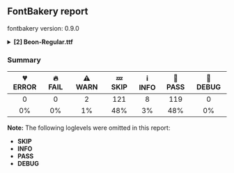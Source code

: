 ## FontBakery report

fontbakery version: 0.9.0

<details><summary><b>[2] Beon-Regular.ttf</b></summary><div><details><summary>⚠ <b>WARN:</b> Is there kerning info for non-ligated sequences? (<a href="https://font-bakery.readthedocs.io/en/stable/fontbakery/profiles/googlefonts.html#com.google.fonts/check/kerning_for_non_ligated_sequences">com.google.fonts/check/kerning_for_non_ligated_sequences</a>)</summary><div>


* ⚠ **WARN** GPOS table lacks kerning info for the following non-ligated sequences:

	- f + f

	- f + l

	- l + f

	- f + i

	- i + l [code: lacks-kern-info]
</div></details><details><summary>⚠ <b>WARN:</b> Check if each glyph has the recommended amount of contours. (<a href="https://font-bakery.readthedocs.io/en/stable/fontbakery/profiles/universal.html#com.google.fonts/check/contour_count">com.google.fonts/check/contour_count</a>)</summary><div>


* ⚠ **WARN** This check inspects the glyph outlines and detects the total number of contours in each of them. The expected values are infered from the typical ammounts of contours observed in a large collection of reference font families. The divergences listed below may simply indicate a significantly different design on some of your glyphs. On the other hand, some of these may flag actual bugs in the font such as glyphs mapped to an incorrect codepoint. Please consider reviewing the design and codepoint assignment of these to make sure they are correct.

The following glyphs do not have the recommended number of contours:

	- Glyph name: numbersign	Contours detected: 8	Expected: 2

	- Glyph name: asterisk	Contours detected: 8	Expected: 1or4

	- Glyph name: plus	Contours detected: 3	Expected: 1

	- Glyph name: one	Contours detected: 2	Expected: 1

	- Glyph name: two	Contours detected: 2	Expected: 1

	- Glyph name: three	Contours detected: 2	Expected: 1

	- Glyph name: four	Contours detected: 3	Expected: 1or2

	- Glyph name: five	Contours detected: 3	Expected: 1

	- Glyph name: seven	Contours detected: 2	Expected: 1

	- Glyph name: eight	Contours detected: 1	Expected: 3

	- Glyph name: less	Contours detected: 2	Expected: 1

	- Glyph name: greater	Contours detected: 2	Expected: 1

	- Glyph name: A	Contours detected: 3	Expected: 2

	- Glyph name: E	Contours detected: 4	Expected: 1

	- Glyph name: F	Contours detected: 3	Expected: 1

	- Glyph name: G	Contours detected: 2	Expected: 1

	- Glyph name: H	Contours detected: 3	Expected: 1

	- Glyph name: J	Contours detected: 2	Expected: 1

	- Glyph name: K	Contours detected: 3	Expected: 1or2

	- Glyph name: L	Contours detected: 2	Expected: 1

	- Glyph name: M	Contours detected: 4	Expected: 1

	- Glyph name: N	Contours detected: 3	Expected: 1

	- Glyph name: R	Contours detected: 3	Expected: 1or2

	- Glyph name: S	Contours detected: 3	Expected: 1

	- Glyph name: T	Contours detected: 2	Expected: 1

	- Glyph name: U	Contours detected: 3	Expected: 1

	- Glyph name: V	Contours detected: 2	Expected: 1

	- Glyph name: W	Contours detected: 4	Expected: 1or2

	- Glyph name: X	Contours detected: 3	Expected: 1

	- Glyph name: Y	Contours detected: 3	Expected: 1

	- Glyph name: Z	Contours detected: 3	Expected: 1

	- Glyph name: bracketleft	Contours detected: 3	Expected: 1

	- Glyph name: bracketright	Contours detected: 3	Expected: 1

	- Glyph name: asciicircum	Contours detected: 2	Expected: 1

	- Glyph name: f	Contours detected: 3	Expected: 1

	- Glyph name: h	Contours detected: 2	Expected: 1

	- Glyph name: j	Contours detected: 3	Expected: 2

	- Glyph name: k	Contours detected: 3	Expected: 1or2

	- Glyph name: m	Contours detected: 3	Expected: 1

	- Glyph name: n	Contours detected: 2	Expected: 1

	- Glyph name: r	Contours detected: 2	Expected: 1

	- Glyph name: s	Contours detected: 2	Expected: 1

	- Glyph name: t	Contours detected: 3	Expected: 1

	- Glyph name: u	Contours detected: 2	Expected: 1

	- Glyph name: v	Contours detected: 2	Expected: 1

	- Glyph name: w	Contours detected: 5	Expected: 1

	- Glyph name: x	Contours detected: 3	Expected: 1

	- Glyph name: y	Contours detected: 3	Expected: 1

	- Glyph name: z	Contours detected: 3	Expected: 1

	- Glyph name: braceleft	Contours detected: 2	Expected: 1

	- Glyph name: braceright	Contours detected: 2	Expected: 1

	- Glyph name: cent	Contours detected: 3	Expected: 1or2

	- Glyph name: sterling	Contours detected: 4	Expected: 1or2

	- Glyph name: currency	Contours detected: 6	Expected: 2

	- Glyph name: yen	Contours detected: 6	Expected: 1or2

	- Glyph name: section	Contours detected: 3	Expected: 2

	- Glyph name: guillemotleft	Contours detected: 4	Expected: 2

	- Glyph name: logicalnot	Contours detected: 2	Expected: 1

	- Glyph name: registered	Contours detected: 5	Expected: 3or4

	- Glyph name: plusminus	Contours detected: 4	Expected: 1or2

	- Glyph name: uni00B2	Contours detected: 2	Expected: 1

	- Glyph name: uni00B3	Contours detected: 2	Expected: 1

	- Glyph name: uni00B5	Contours detected: 3	Expected: 1

	- Glyph name: uni00B9	Contours detected: 2	Expected: 1

	- Glyph name: guillemotright	Contours detected: 4	Expected: 2

	- Glyph name: onequarter	Contours detected: 6	Expected: 3or4

	- Glyph name: onehalf	Contours detected: 5	Expected: 3

	- Glyph name: threequarters	Contours detected: 6	Expected: 3or4

	- Glyph name: Agrave	Contours detected: 4	Expected: 3

	- Glyph name: Aacute	Contours detected: 4	Expected: 3

	- Glyph name: Acircumflex	Contours detected: 4	Expected: 3

	- Glyph name: Atilde	Contours detected: 4	Expected: 3

	- Glyph name: Adieresis	Contours detected: 5	Expected: 4

	- Glyph name: Aring	Contours detected: 5	Expected: 3or4

	- Glyph name: AE	Contours detected: 6	Expected: 2

	- Glyph name: Egrave	Contours detected: 5	Expected: 2

	- Glyph name: Eacute	Contours detected: 5	Expected: 2

	- Glyph name: Ecircumflex	Contours detected: 5	Expected: 2

	- Glyph name: Edieresis	Contours detected: 6	Expected: 3

	- Glyph name: Eth	Contours detected: 4	Expected: 2

	- Glyph name: Ntilde	Contours detected: 4	Expected: 2

	- Glyph name: multiply	Contours detected: 3	Expected: 1

	- Glyph name: Ugrave	Contours detected: 4	Expected: 2

	- Glyph name: Uacute	Contours detected: 4	Expected: 2

	- Glyph name: Ucircumflex	Contours detected: 4	Expected: 2

	- Glyph name: Udieresis	Contours detected: 5	Expected: 3

	- Glyph name: Yacute	Contours detected: 4	Expected: 2

	- Glyph name: germandbls	Contours detected: 4	Expected: 1

	- Glyph name: ae	Contours detected: 4	Expected: 3

	- Glyph name: eth	Contours detected: 4	Expected: 2

	- Glyph name: ntilde	Contours detected: 3	Expected: 2

	- Glyph name: ugrave	Contours detected: 3	Expected: 2

	- Glyph name: uacute	Contours detected: 3	Expected: 2

	- Glyph name: ucircumflex	Contours detected: 3	Expected: 2

	- Glyph name: udieresis	Contours detected: 4	Expected: 3

	- Glyph name: yacute	Contours detected: 4	Expected: 2

	- Glyph name: ydieresis	Contours detected: 5	Expected: 3

	- Glyph name: Amacron	Contours detected: 4	Expected: 3

	- Glyph name: Abreve	Contours detected: 4	Expected: 3

	- Glyph name: Aogonek	Contours detected: 4	Expected: 2or3

	- Glyph name: aogonek	Contours detected: 3	Expected: 2

	- Glyph name: Dcroat	Contours detected: 4	Expected: 2

	- Glyph name: dcroat	Contours detected: 4	Expected: 2

	- Glyph name: Emacron	Contours detected: 5	Expected: 2

	- Glyph name: Ebreve	Contours detected: 5	Expected: 2

	- Glyph name: Edotaccent	Contours detected: 5	Expected: 2

	- Glyph name: Eogonek	Contours detected: 5	Expected: 1or2

	- Glyph name: eogonek	Contours detected: 3	Expected: 2

	- Glyph name: Ecaron	Contours detected: 5	Expected: 2

	- Glyph name: Gcircumflex	Contours detected: 3	Expected: 2

	- Glyph name: Gbreve	Contours detected: 3	Expected: 2

	- Glyph name: Gdotaccent	Contours detected: 3	Expected: 2

	- Glyph name: uni0122	Contours detected: 3	Expected: 2

	- Glyph name: Hcircumflex	Contours detected: 4	Expected: 2

	- Glyph name: hcircumflex	Contours detected: 3	Expected: 2

	- Glyph name: Hbar	Contours detected: 4	Expected: 2

	- Glyph name: hbar	Contours detected: 4	Expected: 1

	- Glyph name: IJ	Contours detected: 3	Expected: 1or2

	- Glyph name: ij	Contours detected: 5	Expected: 3or4

	- Glyph name: jcircumflex	Contours detected: 3	Expected: 2

	- Glyph name: uni0136	Contours detected: 4	Expected: 2or3

	- Glyph name: uni0137	Contours detected: 4	Expected: 2or3

	- Glyph name: kgreenlandic	Contours detected: 3	Expected: 1or2

	- Glyph name: Lacute	Contours detected: 3	Expected: 2

	- Glyph name: uni013B	Contours detected: 3	Expected: 2

	- Glyph name: Lcaron	Contours detected: 3	Expected: 2

	- Glyph name: Ldot	Contours detected: 3	Expected: 2

	- Glyph name: Lslash	Contours detected: 4	Expected: 1

	- Glyph name: lslash	Contours detected: 3	Expected: 1

	- Glyph name: Nacute	Contours detected: 4	Expected: 2

	- Glyph name: nacute	Contours detected: 3	Expected: 2

	- Glyph name: uni0145	Contours detected: 4	Expected: 2

	- Glyph name: uni0146	Contours detected: 3	Expected: 2

	- Glyph name: Ncaron	Contours detected: 4	Expected: 2

	- Glyph name: ncaron	Contours detected: 3	Expected: 2

	- Glyph name: napostrophe	Contours detected: 3	Expected: 2

	- Glyph name: Eng	Contours detected: 3	Expected: 1

	- Glyph name: eng	Contours detected: 2	Expected: 1

	- Glyph name: OE	Contours detected: 5	Expected: 2

	- Glyph name: oe	Contours detected: 5	Expected: 3

	- Glyph name: Racute	Contours detected: 4	Expected: 3

	- Glyph name: racute	Contours detected: 3	Expected: 2

	- Glyph name: uni0156	Contours detected: 4	Expected: 3

	- Glyph name: uni0157	Contours detected: 3	Expected: 2

	- Glyph name: Rcaron	Contours detected: 4	Expected: 3

	- Glyph name: rcaron	Contours detected: 3	Expected: 2

	- Glyph name: Sacute	Contours detected: 4	Expected: 2

	- Glyph name: sacute	Contours detected: 3	Expected: 2

	- Glyph name: Scircumflex	Contours detected: 4	Expected: 2

	- Glyph name: scircumflex	Contours detected: 3	Expected: 2

	- Glyph name: Scedilla	Contours detected: 4	Expected: 1or2

	- Glyph name: scedilla	Contours detected: 3	Expected: 1or2

	- Glyph name: Scaron	Contours detected: 4	Expected: 2

	- Glyph name: scaron	Contours detected: 3	Expected: 2

	- Glyph name: uni0162	Contours detected: 3	Expected: 1or2

	- Glyph name: uni0163	Contours detected: 4	Expected: 1or2

	- Glyph name: Tcaron	Contours detected: 3	Expected: 2

	- Glyph name: tcaron	Contours detected: 4	Expected: 2

	- Glyph name: Tbar	Contours detected: 4	Expected: 1

	- Glyph name: tbar	Contours detected: 5	Expected: 1

	- Glyph name: Utilde	Contours detected: 4	Expected: 2

	- Glyph name: utilde	Contours detected: 3	Expected: 2

	- Glyph name: Umacron	Contours detected: 4	Expected: 2

	- Glyph name: umacron	Contours detected: 3	Expected: 2

	- Glyph name: Ubreve	Contours detected: 4	Expected: 2

	- Glyph name: ubreve	Contours detected: 3	Expected: 2

	- Glyph name: Uring	Contours detected: 5	Expected: 3

	- Glyph name: uring	Contours detected: 4	Expected: 3

	- Glyph name: Uhungarumlaut	Contours detected: 5	Expected: 3

	- Glyph name: uhungarumlaut	Contours detected: 4	Expected: 3

	- Glyph name: Uogonek	Contours detected: 4	Expected: 1

	- Glyph name: uogonek	Contours detected: 3	Expected: 1

	- Glyph name: Wcircumflex	Contours detected: 5	Expected: 2

	- Glyph name: wcircumflex	Contours detected: 6	Expected: 2

	- Glyph name: Ycircumflex	Contours detected: 4	Expected: 2

	- Glyph name: ycircumflex	Contours detected: 4	Expected: 2

	- Glyph name: Ydieresis	Contours detected: 5	Expected: 3

	- Glyph name: Zacute	Contours detected: 4	Expected: 2

	- Glyph name: zacute	Contours detected: 4	Expected: 2

	- Glyph name: Zdotaccent	Contours detected: 4	Expected: 2

	- Glyph name: zdotaccent	Contours detected: 4	Expected: 2

	- Glyph name: Zcaron	Contours detected: 4	Expected: 2

	- Glyph name: zcaron	Contours detected: 4	Expected: 2

	- Glyph name: florin	Contours detected: 3	Expected: 1

	- Glyph name: uni019D	Contours detected: 3	Expected: 1

	- Glyph name: Gcaron	Contours detected: 3	Expected: 2

	- Glyph name: uni01EA	Contours detected: 3	Expected: 2

	- Glyph name: uni01EB	Contours detected: 3	Expected: 2

	- Glyph name: Aringacute	Contours detected: 6	Expected: 3, 4or5

	- Glyph name: AEacute	Contours detected: 7	Expected: 3

	- Glyph name: aeacute	Contours detected: 5	Expected: 4

	- Glyph name: uni0218	Contours detected: 4	Expected: 2

	- Glyph name: uni0219	Contours detected: 3	Expected: 2

	- Glyph name: uni021A	Contours detected: 3	Expected: 2

	- Glyph name: uni021B	Contours detected: 4	Expected: 2

	- Glyph name: uni0232	Contours detected: 4	Expected: 2

	- Glyph name: uni0233	Contours detected: 4	Expected: 2

	- Glyph name: uni0237	Contours detected: 2	Expected: 1

	- Glyph name: uni0272	Contours detected: 2	Expected: 1

	- Glyph name: uni0394	Contours detected: 3	Expected: 2

	- Glyph name: uni03A9	Contours detected: 3	Expected: 1

	- Glyph name: uni03BC	Contours detected: 3	Expected: 1

	- Glyph name: pi	Contours detected: 3	Expected: 1

	- Glyph name: uni1E08	Contours detected: 3	Expected: 2

	- Glyph name: uni1E09	Contours detected: 3	Expected: 2

	- Glyph name: uni1E14	Contours detected: 6	Expected: 3

	- Glyph name: uni1E16	Contours detected: 6	Expected: 3

	- Glyph name: uni1E1C	Contours detected: 6	Expected: 2

	- Glyph name: uni1E1D	Contours detected: 4	Expected: 3

	- Glyph name: uni1E20	Contours detected: 3	Expected: 2

	- Glyph name: uni1E24	Contours detected: 4	Expected: 2

	- Glyph name: uni1E25	Contours detected: 3	Expected: 2

	- Glyph name: uni1E2A	Contours detected: 4	Expected: 2

	- Glyph name: uni1E2B	Contours detected: 3	Expected: 2

	- Glyph name: uni1E36	Contours detected: 3	Expected: 2

	- Glyph name: uni1E3A	Contours detected: 3	Expected: 2

	- Glyph name: uni1E42	Contours detected: 5	Expected: 2

	- Glyph name: uni1E43	Contours detected: 4	Expected: 2

	- Glyph name: uni1E44	Contours detected: 4	Expected: 2

	- Glyph name: uni1E45	Contours detected: 3	Expected: 2

	- Glyph name: uni1E46	Contours detected: 4	Expected: 2

	- Glyph name: uni1E47	Contours detected: 3	Expected: 2

	- Glyph name: uni1E48	Contours detected: 4	Expected: 2

	- Glyph name: uni1E49	Contours detected: 3	Expected: 2

	- Glyph name: uni1E5A	Contours detected: 4	Expected: 3

	- Glyph name: uni1E5B	Contours detected: 3	Expected: 2

	- Glyph name: uni1E5E	Contours detected: 4	Expected: 3

	- Glyph name: uni1E5F	Contours detected: 3	Expected: 2

	- Glyph name: uni1E60	Contours detected: 4	Expected: 2

	- Glyph name: uni1E61	Contours detected: 3	Expected: 2

	- Glyph name: uni1E62	Contours detected: 4	Expected: 2

	- Glyph name: uni1E63	Contours detected: 3	Expected: 2

	- Glyph name: uni1E64	Contours detected: 5	Expected: 3

	- Glyph name: uni1E65	Contours detected: 4	Expected: 3

	- Glyph name: uni1E66	Contours detected: 5	Expected: 3

	- Glyph name: uni1E67	Contours detected: 4	Expected: 3

	- Glyph name: uni1E68	Contours detected: 5	Expected: 3

	- Glyph name: uni1E69	Contours detected: 4	Expected: 3

	- Glyph name: uni1E6C	Contours detected: 3	Expected: 2

	- Glyph name: uni1E6D	Contours detected: 4	Expected: 2

	- Glyph name: uni1E6E	Contours detected: 3	Expected: 2

	- Glyph name: uni1E6F	Contours detected: 4	Expected: 2

	- Glyph name: uni1E78	Contours detected: 5	Expected: 3

	- Glyph name: uni1E79	Contours detected: 4	Expected: 3

	- Glyph name: uni1E7A	Contours detected: 6	Expected: 4

	- Glyph name: uni1E7B	Contours detected: 5	Expected: 4

	- Glyph name: Wgrave	Contours detected: 5	Expected: 2

	- Glyph name: wgrave	Contours detected: 6	Expected: 2

	- Glyph name: Wacute	Contours detected: 5	Expected: 2

	- Glyph name: wacute	Contours detected: 6	Expected: 2

	- Glyph name: Wdieresis	Contours detected: 6	Expected: 3

	- Glyph name: wdieresis	Contours detected: 7	Expected: 3

	- Glyph name: uni1E8E	Contours detected: 4	Expected: 2

	- Glyph name: uni1E8F	Contours detected: 4	Expected: 2

	- Glyph name: uni1E92	Contours detected: 4	Expected: 2

	- Glyph name: uni1E93	Contours detected: 4	Expected: 2

	- Glyph name: uni1E97	Contours detected: 5	Expected: 3

	- Glyph name: uni1E9E	Contours detected: 4	Expected: 1

	- Glyph name: uni1EA0	Contours detected: 4	Expected: 3

	- Glyph name: uni1EB8	Contours detected: 5	Expected: 2

	- Glyph name: uni1EBC	Contours detected: 5	Expected: 2

	- Glyph name: uni1EE4	Contours detected: 4	Expected: 2

	- Glyph name: uni1EE5	Contours detected: 3	Expected: 2

	- Glyph name: Ygrave	Contours detected: 4	Expected: 2

	- Glyph name: ygrave	Contours detected: 4	Expected: 2

	- Glyph name: uni1EF8	Contours detected: 4	Expected: 2

	- Glyph name: uni1EF9	Contours detected: 4	Expected: 2

	- Glyph name: dagger	Contours detected: 3	Expected: 1or2

	- Glyph name: daggerdbl	Contours detected: 5	Expected: 1or3

	- Glyph name: guilsinglleft	Contours detected: 2	Expected: 1

	- Glyph name: guilsinglright	Contours detected: 2	Expected: 1

	- Glyph name: uni2074	Contours detected: 3	Expected: 1or2

	- Glyph name: uni2075	Contours detected: 3	Expected: 1

	- Glyph name: uni2077	Contours detected: 2	Expected: 1

	- Glyph name: uni2078	Contours detected: 1	Expected: 3

	- Glyph name: uni2081	Contours detected: 2	Expected: 1

	- Glyph name: uni2082	Contours detected: 2	Expected: 1

	- Glyph name: uni2083	Contours detected: 2	Expected: 1

	- Glyph name: uni2084	Contours detected: 3	Expected: 1or2

	- Glyph name: uni2085	Contours detected: 3	Expected: 1

	- Glyph name: uni2087	Contours detected: 2	Expected: 1

	- Glyph name: uni2088	Contours detected: 1	Expected: 3

	- Glyph name: Euro	Contours detected: 5	Expected: 1or2

	- Glyph name: uni2116	Contours detected: 6	Expected: 3or4

	- Glyph name: trademark	Contours detected: 6	Expected: 2

	- Glyph name: uni2126	Contours detected: 3	Expected: 1

	- Glyph name: emptyset	Contours detected: 5	Expected: 3

	- Glyph name: uni2206	Contours detected: 3	Expected: 2

	- Glyph name: product	Contours detected: 3	Expected: 1

	- Glyph name: summation	Contours detected: 4	Expected: 1

	- Glyph name: radical	Contours detected: 3	Expected: 1

	- Glyph name: infinity	Contours detected: 1	Expected: 3

	- Glyph name: lessequal	Contours detected: 3	Expected: 2

	- Glyph name: greaterequal	Contours detected: 3	Expected: 2

	- Glyph name: lozenge	Contours detected: 4	Expected: 2

	- Glyph name: fi	Contours detected: 5	Expected: 1, 2or3

	- Glyph name: fl	Contours detected: 4	Expected: 1or2

	- Glyph name: A	Contours detected: 3	Expected: 2

	- Glyph name: AE	Contours detected: 6	Expected: 2

	- Glyph name: AEacute	Contours detected: 7	Expected: 3

	- Glyph name: Aacute	Contours detected: 4	Expected: 3

	- Glyph name: Abreve	Contours detected: 4	Expected: 3

	- Glyph name: Acircumflex	Contours detected: 4	Expected: 3

	- Glyph name: Adieresis	Contours detected: 5	Expected: 4

	- Glyph name: Agrave	Contours detected: 4	Expected: 3

	- Glyph name: Amacron	Contours detected: 4	Expected: 3

	- Glyph name: Aogonek	Contours detected: 4	Expected: 2or3

	- Glyph name: Aring	Contours detected: 5	Expected: 3or4

	- Glyph name: Aringacute	Contours detected: 6	Expected: 3, 4or5

	- Glyph name: Atilde	Contours detected: 4	Expected: 3

	- Glyph name: Dcroat	Contours detected: 4	Expected: 2

	- Glyph name: E	Contours detected: 4	Expected: 1

	- Glyph name: Eacute	Contours detected: 5	Expected: 2

	- Glyph name: Ebreve	Contours detected: 5	Expected: 2

	- Glyph name: Ecaron	Contours detected: 5	Expected: 2

	- Glyph name: Ecircumflex	Contours detected: 5	Expected: 2

	- Glyph name: Edieresis	Contours detected: 6	Expected: 3

	- Glyph name: Edotaccent	Contours detected: 5	Expected: 2

	- Glyph name: Egrave	Contours detected: 5	Expected: 2

	- Glyph name: Emacron	Contours detected: 5	Expected: 2

	- Glyph name: Eng	Contours detected: 3	Expected: 1

	- Glyph name: Eogonek	Contours detected: 5	Expected: 1or2

	- Glyph name: Eth	Contours detected: 4	Expected: 2

	- Glyph name: Euro	Contours detected: 5	Expected: 1or2

	- Glyph name: F	Contours detected: 3	Expected: 1

	- Glyph name: G	Contours detected: 2	Expected: 1

	- Glyph name: Gbreve	Contours detected: 3	Expected: 2

	- Glyph name: Gcaron	Contours detected: 3	Expected: 2

	- Glyph name: Gcircumflex	Contours detected: 3	Expected: 2

	- Glyph name: Gdotaccent	Contours detected: 3	Expected: 2

	- Glyph name: H	Contours detected: 3	Expected: 1

	- Glyph name: Hbar	Contours detected: 4	Expected: 2

	- Glyph name: Hcircumflex	Contours detected: 4	Expected: 2

	- Glyph name: IJ	Contours detected: 3	Expected: 1or2

	- Glyph name: J	Contours detected: 2	Expected: 1

	- Glyph name: K	Contours detected: 3	Expected: 1or2

	- Glyph name: L	Contours detected: 2	Expected: 1

	- Glyph name: Lacute	Contours detected: 3	Expected: 2

	- Glyph name: Lcaron	Contours detected: 3	Expected: 2

	- Glyph name: Ldot	Contours detected: 3	Expected: 2

	- Glyph name: Lslash	Contours detected: 4	Expected: 1

	- Glyph name: M	Contours detected: 4	Expected: 1

	- Glyph name: N	Contours detected: 3	Expected: 1

	- Glyph name: Nacute	Contours detected: 4	Expected: 2

	- Glyph name: Ncaron	Contours detected: 4	Expected: 2

	- Glyph name: Ntilde	Contours detected: 4	Expected: 2

	- Glyph name: OE	Contours detected: 5	Expected: 2

	- Glyph name: R	Contours detected: 3	Expected: 1or2

	- Glyph name: Racute	Contours detected: 4	Expected: 3

	- Glyph name: Rcaron	Contours detected: 4	Expected: 3

	- Glyph name: S	Contours detected: 3	Expected: 1

	- Glyph name: Sacute	Contours detected: 4	Expected: 2

	- Glyph name: Scaron	Contours detected: 4	Expected: 2

	- Glyph name: Scircumflex	Contours detected: 4	Expected: 2

	- Glyph name: T	Contours detected: 2	Expected: 1

	- Glyph name: Tbar	Contours detected: 4	Expected: 1

	- Glyph name: Tcaron	Contours detected: 3	Expected: 2

	- Glyph name: U	Contours detected: 3	Expected: 1

	- Glyph name: Uacute	Contours detected: 4	Expected: 2

	- Glyph name: Ubreve	Contours detected: 4	Expected: 2

	- Glyph name: Ucircumflex	Contours detected: 4	Expected: 2

	- Glyph name: Udieresis	Contours detected: 5	Expected: 3

	- Glyph name: Ugrave	Contours detected: 4	Expected: 2

	- Glyph name: Uhungarumlaut	Contours detected: 5	Expected: 3

	- Glyph name: Umacron	Contours detected: 4	Expected: 2

	- Glyph name: Uogonek	Contours detected: 4	Expected: 1

	- Glyph name: Uring	Contours detected: 5	Expected: 3

	- Glyph name: Utilde	Contours detected: 4	Expected: 2

	- Glyph name: V	Contours detected: 2	Expected: 1

	- Glyph name: W	Contours detected: 4	Expected: 1or2

	- Glyph name: Wacute	Contours detected: 5	Expected: 2

	- Glyph name: Wcircumflex	Contours detected: 5	Expected: 2

	- Glyph name: Wdieresis	Contours detected: 6	Expected: 3

	- Glyph name: Wgrave	Contours detected: 5	Expected: 2

	- Glyph name: X	Contours detected: 3	Expected: 1

	- Glyph name: Y	Contours detected: 3	Expected: 1

	- Glyph name: Yacute	Contours detected: 4	Expected: 2

	- Glyph name: Ycircumflex	Contours detected: 4	Expected: 2

	- Glyph name: Ydieresis	Contours detected: 5	Expected: 3

	- Glyph name: Ygrave	Contours detected: 4	Expected: 2

	- Glyph name: Z	Contours detected: 3	Expected: 1

	- Glyph name: Zacute	Contours detected: 4	Expected: 2

	- Glyph name: Zcaron	Contours detected: 4	Expected: 2

	- Glyph name: Zdotaccent	Contours detected: 4	Expected: 2

	- Glyph name: ae	Contours detected: 4	Expected: 3

	- Glyph name: aeacute	Contours detected: 5	Expected: 4

	- Glyph name: aogonek	Contours detected: 3	Expected: 2

	- Glyph name: asciicircum	Contours detected: 2	Expected: 1

	- Glyph name: asterisk	Contours detected: 8	Expected: 1or4

	- Glyph name: braceleft	Contours detected: 2	Expected: 1

	- Glyph name: braceright	Contours detected: 2	Expected: 1

	- Glyph name: bracketleft	Contours detected: 3	Expected: 1

	- Glyph name: bracketright	Contours detected: 3	Expected: 1

	- Glyph name: cent	Contours detected: 3	Expected: 1or2

	- Glyph name: currency	Contours detected: 6	Expected: 2

	- Glyph name: dagger	Contours detected: 3	Expected: 1or2

	- Glyph name: daggerdbl	Contours detected: 5	Expected: 1or3

	- Glyph name: dcroat	Contours detected: 4	Expected: 2

	- Glyph name: eight	Contours detected: 1	Expected: 3

	- Glyph name: emptyset	Contours detected: 5	Expected: 3

	- Glyph name: eng	Contours detected: 2	Expected: 1

	- Glyph name: eogonek	Contours detected: 3	Expected: 2

	- Glyph name: eth	Contours detected: 4	Expected: 2

	- Glyph name: f	Contours detected: 3	Expected: 1

	- Glyph name: fi	Contours detected: 5	Expected: 3

	- Glyph name: five	Contours detected: 3	Expected: 1

	- Glyph name: fl	Contours detected: 4	Expected: 2

	- Glyph name: four	Contours detected: 3	Expected: 1or2

	- Glyph name: germandbls	Contours detected: 4	Expected: 1

	- Glyph name: greater	Contours detected: 2	Expected: 1

	- Glyph name: greaterequal	Contours detected: 3	Expected: 2

	- Glyph name: guillemotleft	Contours detected: 4	Expected: 2

	- Glyph name: guillemotright	Contours detected: 4	Expected: 2

	- Glyph name: guilsinglleft	Contours detected: 2	Expected: 1

	- Glyph name: guilsinglright	Contours detected: 2	Expected: 1

	- Glyph name: h	Contours detected: 2	Expected: 1

	- Glyph name: hbar	Contours detected: 4	Expected: 1

	- Glyph name: hcircumflex	Contours detected: 3	Expected: 2

	- Glyph name: ij	Contours detected: 5	Expected: 3or4

	- Glyph name: infinity	Contours detected: 1	Expected: 3

	- Glyph name: j	Contours detected: 3	Expected: 2

	- Glyph name: jcircumflex	Contours detected: 3	Expected: 2

	- Glyph name: k	Contours detected: 3	Expected: 1or2

	- Glyph name: kgreenlandic	Contours detected: 3	Expected: 1or2

	- Glyph name: less	Contours detected: 2	Expected: 1

	- Glyph name: lessequal	Contours detected: 3	Expected: 2

	- Glyph name: logicalnot	Contours detected: 2	Expected: 1

	- Glyph name: lozenge	Contours detected: 4	Expected: 2

	- Glyph name: lslash	Contours detected: 3	Expected: 1

	- Glyph name: m	Contours detected: 3	Expected: 1

	- Glyph name: multiply	Contours detected: 3	Expected: 1

	- Glyph name: n	Contours detected: 2	Expected: 1

	- Glyph name: nacute	Contours detected: 3	Expected: 2

	- Glyph name: napostrophe	Contours detected: 3	Expected: 2

	- Glyph name: ncaron	Contours detected: 3	Expected: 2

	- Glyph name: ntilde	Contours detected: 3	Expected: 2

	- Glyph name: numbersign	Contours detected: 8	Expected: 2

	- Glyph name: oe	Contours detected: 5	Expected: 3

	- Glyph name: one	Contours detected: 2	Expected: 1

	- Glyph name: onehalf	Contours detected: 5	Expected: 3

	- Glyph name: onequarter	Contours detected: 6	Expected: 3or4

	- Glyph name: pi	Contours detected: 3	Expected: 1

	- Glyph name: plus	Contours detected: 3	Expected: 1

	- Glyph name: plusminus	Contours detected: 4	Expected: 1or2

	- Glyph name: product	Contours detected: 3	Expected: 1

	- Glyph name: r	Contours detected: 2	Expected: 1

	- Glyph name: racute	Contours detected: 3	Expected: 2

	- Glyph name: radical	Contours detected: 3	Expected: 1

	- Glyph name: rcaron	Contours detected: 3	Expected: 2

	- Glyph name: registered	Contours detected: 5	Expected: 3or4

	- Glyph name: s	Contours detected: 2	Expected: 1

	- Glyph name: sacute	Contours detected: 3	Expected: 2

	- Glyph name: scaron	Contours detected: 3	Expected: 2

	- Glyph name: scircumflex	Contours detected: 3	Expected: 2

	- Glyph name: section	Contours detected: 3	Expected: 2

	- Glyph name: seven	Contours detected: 2	Expected: 1

	- Glyph name: sterling	Contours detected: 4	Expected: 1or2

	- Glyph name: summation	Contours detected: 4	Expected: 1

	- Glyph name: t	Contours detected: 3	Expected: 1

	- Glyph name: tbar	Contours detected: 5	Expected: 1

	- Glyph name: tcaron	Contours detected: 4	Expected: 2

	- Glyph name: three	Contours detected: 2	Expected: 1

	- Glyph name: threequarters	Contours detected: 6	Expected: 3or4

	- Glyph name: trademark	Contours detected: 6	Expected: 2

	- Glyph name: two	Contours detected: 2	Expected: 1

	- Glyph name: u	Contours detected: 2	Expected: 1

	- Glyph name: uacute	Contours detected: 3	Expected: 2

	- Glyph name: ubreve	Contours detected: 3	Expected: 2

	- Glyph name: ucircumflex	Contours detected: 3	Expected: 2

	- Glyph name: udieresis	Contours detected: 4	Expected: 3

	- Glyph name: ugrave	Contours detected: 3	Expected: 2

	- Glyph name: uhungarumlaut	Contours detected: 4	Expected: 3

	- Glyph name: umacron	Contours detected: 3	Expected: 2

	- Glyph name: uni00B5	Contours detected: 3	Expected: 1

	- Glyph name: uni0122	Contours detected: 3	Expected: 2

	- Glyph name: uni0136	Contours detected: 4	Expected: 2or3

	- Glyph name: uni0137	Contours detected: 4	Expected: 2or3

	- Glyph name: uni013B	Contours detected: 3	Expected: 2

	- Glyph name: uni0145	Contours detected: 4	Expected: 2

	- Glyph name: uni0146	Contours detected: 3	Expected: 2

	- Glyph name: uni0156	Contours detected: 4	Expected: 3

	- Glyph name: uni0157	Contours detected: 3	Expected: 2

	- Glyph name: uni0162	Contours detected: 3	Expected: 1or2

	- Glyph name: uni0163	Contours detected: 4	Expected: 1or2

	- Glyph name: uni019D	Contours detected: 3	Expected: 1

	- Glyph name: uni0218	Contours detected: 4	Expected: 2

	- Glyph name: uni0219	Contours detected: 3	Expected: 2

	- Glyph name: uni021A	Contours detected: 3	Expected: 2

	- Glyph name: uni021B	Contours detected: 4	Expected: 2

	- Glyph name: uni0232	Contours detected: 4	Expected: 2

	- Glyph name: uni0233	Contours detected: 4	Expected: 2

	- Glyph name: uni0237	Contours detected: 2	Expected: 1

	- Glyph name: uni0272	Contours detected: 2	Expected: 1

	- Glyph name: uni0394	Contours detected: 3	Expected: 2

	- Glyph name: uni03A9	Contours detected: 3	Expected: 1

	- Glyph name: uni03BC	Contours detected: 3	Expected: 1

	- Glyph name: uni1E08	Contours detected: 3	Expected: 2

	- Glyph name: uni1E09	Contours detected: 3	Expected: 2

	- Glyph name: uni1E14	Contours detected: 6	Expected: 3

	- Glyph name: uni1E16	Contours detected: 6	Expected: 3

	- Glyph name: uni1E1C	Contours detected: 6	Expected: 2

	- Glyph name: uni1E1D	Contours detected: 4	Expected: 3

	- Glyph name: uni1E20	Contours detected: 3	Expected: 2

	- Glyph name: uni1E24	Contours detected: 4	Expected: 2

	- Glyph name: uni1E25	Contours detected: 3	Expected: 2

	- Glyph name: uni1E2A	Contours detected: 4	Expected: 2

	- Glyph name: uni1E2B	Contours detected: 3	Expected: 2

	- Glyph name: uni1E36	Contours detected: 3	Expected: 2

	- Glyph name: uni1E3A	Contours detected: 3	Expected: 2

	- Glyph name: uni1E42	Contours detected: 5	Expected: 2

	- Glyph name: uni1E43	Contours detected: 4	Expected: 2

	- Glyph name: uni1E44	Contours detected: 4	Expected: 2

	- Glyph name: uni1E45	Contours detected: 3	Expected: 2

	- Glyph name: uni1E46	Contours detected: 4	Expected: 2

	- Glyph name: uni1E47	Contours detected: 3	Expected: 2

	- Glyph name: uni1E48	Contours detected: 4	Expected: 2

	- Glyph name: uni1E49	Contours detected: 3	Expected: 2

	- Glyph name: uni1E5A	Contours detected: 4	Expected: 3

	- Glyph name: uni1E5B	Contours detected: 3	Expected: 2

	- Glyph name: uni1E5E	Contours detected: 4	Expected: 3

	- Glyph name: uni1E5F	Contours detected: 3	Expected: 2

	- Glyph name: uni1E60	Contours detected: 4	Expected: 2

	- Glyph name: uni1E61	Contours detected: 3	Expected: 2

	- Glyph name: uni1E62	Contours detected: 4	Expected: 2

	- Glyph name: uni1E63	Contours detected: 3	Expected: 2

	- Glyph name: uni1E64	Contours detected: 5	Expected: 3

	- Glyph name: uni1E65	Contours detected: 4	Expected: 3

	- Glyph name: uni1E66	Contours detected: 5	Expected: 3

	- Glyph name: uni1E67	Contours detected: 4	Expected: 3

	- Glyph name: uni1E68	Contours detected: 5	Expected: 3

	- Glyph name: uni1E69	Contours detected: 4	Expected: 3

	- Glyph name: uni1E6C	Contours detected: 3	Expected: 2

	- Glyph name: uni1E6D	Contours detected: 4	Expected: 2

	- Glyph name: uni1E6E	Contours detected: 3	Expected: 2

	- Glyph name: uni1E6F	Contours detected: 4	Expected: 2

	- Glyph name: uni1E78	Contours detected: 5	Expected: 3

	- Glyph name: uni1E79	Contours detected: 4	Expected: 3

	- Glyph name: uni1E7A	Contours detected: 6	Expected: 4

	- Glyph name: uni1E7B	Contours detected: 5	Expected: 4

	- Glyph name: uni1E8E	Contours detected: 4	Expected: 2

	- Glyph name: uni1E8F	Contours detected: 4	Expected: 2

	- Glyph name: uni1E92	Contours detected: 4	Expected: 2

	- Glyph name: uni1E93	Contours detected: 4	Expected: 2

	- Glyph name: uni1E97	Contours detected: 5	Expected: 3

	- Glyph name: uni1E9E	Contours detected: 4	Expected: 1

	- Glyph name: uni1EA0	Contours detected: 4	Expected: 3

	- Glyph name: uni1EB8	Contours detected: 5	Expected: 2

	- Glyph name: uni1EBC	Contours detected: 5	Expected: 2

	- Glyph name: uni1EE4	Contours detected: 4	Expected: 2

	- Glyph name: uni1EE5	Contours detected: 3	Expected: 2

	- Glyph name: uni1EF8	Contours detected: 4	Expected: 2

	- Glyph name: uni1EF9	Contours detected: 4	Expected: 2

	- Glyph name: uni2116	Contours detected: 6	Expected: 3or4

	- Glyph name: uni2126	Contours detected: 3	Expected: 1

	- Glyph name: uni2206	Contours detected: 3	Expected: 2

	- Glyph name: uogonek	Contours detected: 3	Expected: 1

	- Glyph name: uring	Contours detected: 4	Expected: 3

	- Glyph name: utilde	Contours detected: 3	Expected: 2

	- Glyph name: v	Contours detected: 2	Expected: 1

	- Glyph name: w	Contours detected: 5	Expected: 1

	- Glyph name: wacute	Contours detected: 6	Expected: 2

	- Glyph name: wcircumflex	Contours detected: 6	Expected: 2

	- Glyph name: wdieresis	Contours detected: 7	Expected: 3

	- Glyph name: wgrave	Contours detected: 6	Expected: 2

	- Glyph name: x	Contours detected: 3	Expected: 1

	- Glyph name: y	Contours detected: 3	Expected: 1

	- Glyph name: yacute	Contours detected: 4	Expected: 2

	- Glyph name: ycircumflex	Contours detected: 4	Expected: 2

	- Glyph name: ydieresis	Contours detected: 5	Expected: 3

	- Glyph name: yen	Contours detected: 6	Expected: 1or2

	- Glyph name: ygrave	Contours detected: 4	Expected: 2

	- Glyph name: z	Contours detected: 3	Expected: 1

	- Glyph name: zacute	Contours detected: 4	Expected: 2

	- Glyph name: zcaron	Contours detected: 4	Expected: 2

	- Glyph name: zdotaccent	Contours detected: 4	Expected: 2
 [code: contour-count]
</div></details><br></div></details>

### Summary

| 💔 ERROR | 🔥 FAIL | ⚠ WARN | 💤 SKIP | ℹ INFO | 🍞 PASS | 🔎 DEBUG |
|:-----:|:----:|:----:|:----:|:----:|:----:|:----:|
| 0 | 0 | 2 | 121 | 8 | 119 | 0 |
| 0% | 0% | 1% | 48% | 3% | 48% | 0% |

**Note:** The following loglevels were omitted in this report:
* **SKIP**
* **INFO**
* **PASS**
* **DEBUG**

